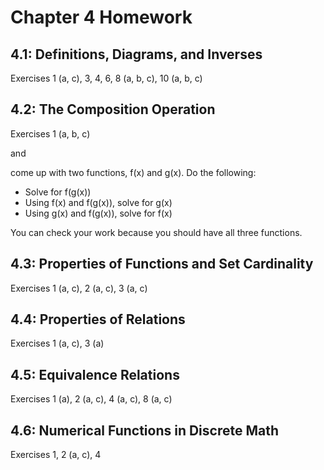 # Chapter 4 Homework

## 4.1: Definitions, Diagrams, and Inverses

Exercises 1 (a, c), 3, 4, 6, 8 (a, b, c), 10 (a, b, c)

## 4.2: The Composition Operation

Exercises 1 (a, b, c)

and

come up with two functions, f(x) and g(x). Do the following:

* Solve for f(g(x))
* Using f(x) and f(g(x)), solve for g(x)
* Using g(x) and f(g(x)), solve for f(x)

You can check your work because you should have all three functions.

## 4.3: Properties of Functions and Set Cardinality

Exercises 1 (a, c), 2 (a, c), 3 (a, c)

## 4.4: Properties of Relations

Exercises 1 (a, c), 3 (a)

## 4.5: Equivalence Relations

Exercises 1 (a), 2 (a, c), 4 (a, c), 8 (a, c)

## 4.6: Numerical Functions in Discrete Math

Exercises 1, 2 (a, c), 4
